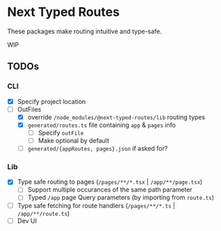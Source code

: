 # Next Typed Routes
These packages make routing intuitive and type-safe.

WIP

## TODOs
### CLI
 - [x] Specify project location
 - [ ] OutFiles
    - [x] override `/node_modules/@next-typed-routes/lib` routing types
    - [x] `generated/routes.ts` file containing `app` & `pages` info
        - [ ] Specify `outFile`
        - [ ] Make optional by default
    - [ ] `generated/{appRoutes, pages}.json` if asked for?

### Lib
 - [x] Type safe routing to pages (`/pages/**/*.tsx` | `/app/**/page.tsx`)
    - [ ] Support multiple occurances of the same path parameter
    - [ ] Typed `/app` page Query parameters (by importing from `route.ts`)
 - [ ] Type safe fetching for route handlers (`/pages/**/*.ts` | `/app/**/route.ts`)
 - [ ] Dev UI
